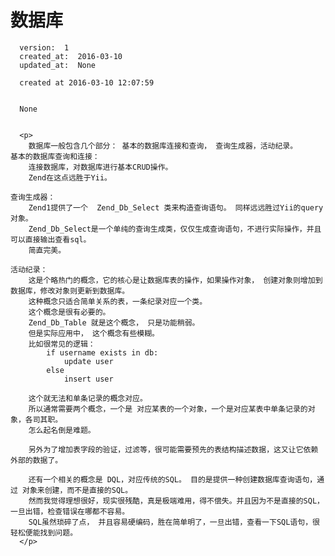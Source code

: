 
  # 数据库

      version:  1
      created_at:  2016-03-10
      updated_at:  None

      created at 2016-03-10 12:07:59 


      None


      <p>
      	数据库一般包含几个部分： 基本的数据库连接和查询， 查询生成器，活动纪录。
	基本的数据库查询和连接：
		连接数据库，对数据库进行基本CRUD操作。
		Zend在这点远胜于Yii。 

	查询生成器：
		Zend1提供了一个  Zend_Db_Select 类来构造查询语句。 同样远远胜过Yii的query对象。
		Zend_Db_Select是一个单纯的查询生成类，仅仅生成查询语句，不进行实际操作，并且可以直接输出查看sql。
		简直完美。

	活动纪录：
		这是个略热门的概念，它的核心是让数据库表的操作，如果操作对象， 创建对象则增加到数据库，修改对象则更新到数据库。
		这种概念只适合简单关系的表，一条纪录对应一个类。 
		这个概念是很有必要的。
		Zend_Db_Table 就是这个概念， 只是功能稍弱。 
		但是实际应用中， 这个概念有些模糊。
		比如很常见的逻辑：
			if username exists in db:
				update user
			else
				insert user

		这个就无法和单条记录的概念对应。
		所以通常需要两个概念，一个是 对应某表的一个对象，一个是对应某表中单条记录的对象，各司其职。
		怎么起名倒是难题。

		另外为了增加表字段的验证，过滤等，很可能需要预先的表结构描述数据，这又让它依赖外部的数据了。

		还有一个相关的概念是 DQL，对应传统的SQL。 目的是提供一种创建数据库查询语句，通过 对象来创建，而不是直接的SQL。
		然而我觉得理想很好，现实很残酷，真是极端难用，得不偿失。并且因为不是直接的SQL，一旦出错，检查错误在哪都不容易。
		SQL虽然琐碎了点， 并且容易硬编码，胜在简单明了，一旦出错，查看一下SQL语句，很轻松便能找到问题。
      </p>

  